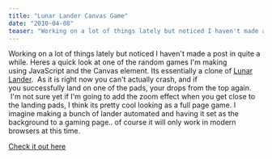 ```yaml
---
title: "Lunar Lander Canvas Game"
date: "2010-04-08"
teaser: "Working on a lot of things lately but noticed I haven't made a post in quite a while. Heres a quick look at one of the random games I'm making using JavaScript and the Canvas element. Its essentially a clone of Lunar Lander. As it is right now you can't actually crash, and if you successfully land on one of the pads, your drops from the top again..."
---
```


Working on a lot of things lately but noticed I haven't made a post in quite a while. Heres a quick look at one of the random games I'm making using JavaScript and the Canvas element. Its essentially a clone of [Lunar Lander](http://en.wikipedia.org/wiki/Lunar_Lander_(video_game) "Lunar Lander").  As it is right now you can't actually crash, and if you successfully land on one of the pads, your drops from the top again.  I'm not sure yet if I'm going to add the zoom effect when you get close to the landing pads, I think its pretty cool looking as a full page game. I imagine making a bunch of lander automated and having it set as the background to a gaming page.. of course it will only work in modern browsers at this time.

[Check it out here](http://www.somethinghitme.com/projects/jslander/)
